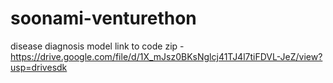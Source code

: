 # soonami-venturethon

disease diagnosis model link to code zip - https://drive.google.com/file/d/1X_mJsz0BKsNglcj41TJ4l7tiFDVL-JeZ/view?usp=drivesdk
